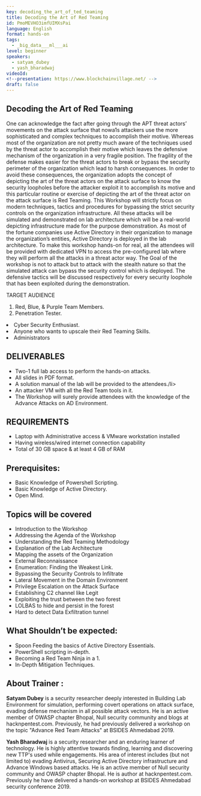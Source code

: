 ```yaml
---
key: decoding_the_art_of_ted_teaming
title: Decoding the Art of Red Teaming
id: PmoMEVHO3imfUIMXsPai
language: English
format: hands-on
tags:
  - _big_data___ml___ai
level: beginner
speakers:
  - satyam_dubey
  - yash_bharadwaj
videoId: 
<!--presentation: https://www.blockchainvillage.net/ -->
draft: false
---
```

<h2>Decoding the Art of Red Teaming</h2>

One can acknowledge the fact after going through the APT threat actors’ movements on the attack surface that nowa1s attackers use the more sophisticated and complex techniques to accomplish their motive. Whereas most of the organization are not pretty much aware of the techniques used by the threat actor to accomplish their motive which leaves the defensive mechanism of the organization in a very fragile position. The fragility of the defense makes easier for the threat actors to break or bypass the security perimeter of the organization which lead to harsh consequences. In order to avoid these consequences, the organization adopts the concept of depicting the art of the threat actors on the attack surface to know the security loopholes before the attacker exploit it to accomplish its motive and this particular routine or exercise of depicting the art of the threat actor on the attack surface is Red Teaming. This Workshop will strictly focus on modern techniques, tactics and procedures for bypassing the strict security controls on the organization infrastructure. All these attacks will be simulated and demonstrated on lab architecture which will be a real-world depicting infrastructure made for the purpose demonstration. As most of the fortune companies use Active Directory in their organization to manage the organization’s entities, Active Directory is deployed in the lab architecture. To make this workshop hands-on for real, all the attendees will be provided with dedicated VPN to access the pre-configured lab where they will perform all the attacks in a threat actor way. The Goal of the workshop is not to attack but to attack with the stealth nature so that the simulated attack can bypass the security control which is deployed. The defensive tactics will be discussed respectively for every security loophole that has been exploited during the demonstration.  

TARGET AUDIENCE
1. Red, Blue, & Purple Team Members.</b>
2. Penetration Tester.</b>
<li>Cyber Security Enthusiast.</li>
<li>Anyone who wants to upscale their Red Teaming Skills.</li>
<li>Administrators </li>
</ul>

<h2>DELIVERABLES</h2>
<ul>
<li>Two-1 full lab access to perform the hands-on attacks.</li>
<li>All slides in PDF format. </li>
<li>A solution manual of the lab will be provided to the attendees./li>
<li>An attacker VM with all the Red Team tools in it.</li>
<li>The Workshop will surely provide attendees with the knowledge of the Advance Attacks on AD Environment.</li>
</ul>

<h2>REQUIREMENTS</h2>
<ul>
<li>Laptop with Administrative access & VMware workstation installed </li>
<li>Having wireless/wired internet connection capability</li>
<li>Total of 30 GB space & at least 4 GB of RAM</li>
</ul>

<h2>Prerequisites:</h2>
<ul>
<li>Basic Knowledge of Powershell Scripting.</li>
<li>Basic Knowledge of Active Directory.</li>
<li>Open Mind.</li>
</ul>

<h2>Topics will be covered</h2>
<ul>
<li>Introduction to the Workshop</li>
<li>Addressing the Agenda of the Workshop </li>
<li>Understanding the Red Teaming Methodology </li>
<li>Explanation of the Lab Architecture </li>
<li>Mapping the assets of the Organization </li>
<li>External Reconnaissance </li>
<li>Enumeration: Finding the Weakest Link. </li>
<li>Bypassing the Security Controls to Infiltrate </li>
<li>Lateral Movement in the Domain Environment </li>
<li>Privilege Escalation on the Attack Surface </li>
<li>Establishing C2 channel like Legit </li>
<li>Exploiting the trust between the two forest </li>
<li>LOLBAS to hide and persist in the forest </li>
<li>Hard to detect Data Exfiltration tunnel </li>
</ul>


<h2>What Shouldn’t be expected: </h2>
<ul>
<li>Spoon Feeding the basics of Active Directory Essentials.</li>
<li>PowerShell scripting in-depth.</li>
<li>Becoming a Red Team Ninja in a 1.</li>
<li>In-Depth Mitigation Techniques.</li>
</ul>

<h2>About Trainer :</h2>

<b>Satyam Dubey</b> is a security researcher deeply interested in Building Lab Environment for simulation, performing covert operations on attack surface, evading defense mechanism in all possible attack vectors. He is an active member of OWASP chapter Bhopal, Null security community and blogs at hacknpentest.com. Previously, he had previously delivered a workshop on the topic "Advance Red Team Attacks" at BSIDES Ahmedabad 2019.


<b>Yash Bharadwaj</b> is a security researcher and an enduring learner of technology. He is highly attentive towards finding, learning and discovering new TTP's used while engagements. His area of interest includes (but not limited to) evading Antivirus, Securing Active Directory infrastructure and Advance Windows based attacks. He is an active member of Null security community and OWASP chapter Bhopal. He is author at hacknpentest.com. Previously he have delivered a hands-on workshop at BSIDES Ahmedabad security conference 2019.
<!--
<a align="center" class="btn primary" target="_blank" rel="noopener" href="https://docs.google.com/forms/d/1tepplgwf55-FjbNTmpZV5qs6c4YUXN_7fbJNHZij-A4/">Register</a>
-->